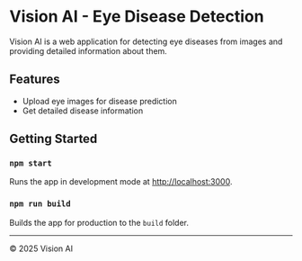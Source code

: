 # Vision AI - Eye Disease Detection

Vision AI is a web application for detecting eye diseases from images and providing detailed information about them.

## Features
- Upload eye images for disease prediction
- Get detailed disease information

## Getting Started

### `npm start`
Runs the app in development mode at [http://localhost:3000](http://localhost:3000).

### `npm run build`
Builds the app for production to the `build` folder.

---

© 2025 Vision AI
